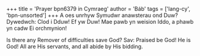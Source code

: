 +++
title = 'Prayer bpn6379 in Cymraeg'
author = 'Báb'
tags = ['lang-cy', 'bpn-unsorted']
+++
A oes unrhyw Symudwr anawsterau ond Duw? Dywedwch: Clod i Dduw! Ef yw Duw! Mae pawb yn weision Iddo, a phawb yn cadw Ei orchmynion!

Is there any Remover of difficulties save God? Sav: Praised be God! He is God! All are His servants, and all abide by His bidding.
